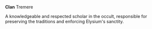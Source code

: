 **Clan** Tremere

A knowledgeable and respected scholar in the occult, responsible for preserving the traditions and enforcing Elysium's sanctity.